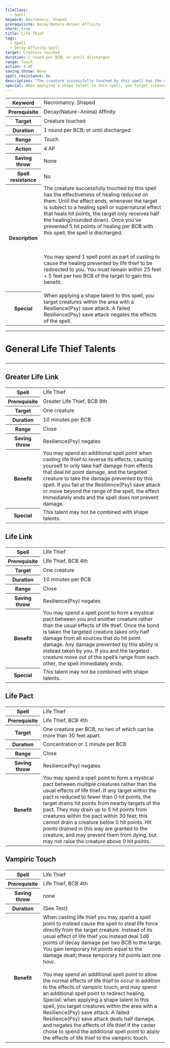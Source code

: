 ```yaml
---
fileClass:
  - Spell
keyword: Necromancy. Shaped
prerequisite: Decay(Nature-Anima) Affinity
share: true
title: Life Thief
tags:
  - Spell
  - Decay-Affinity-Spell
target: Creature touched
duration: 1 round per BCB; or until discharged
range: Touch
action: 4 AP
saving_throw: None
spell_resistance: No
description: "The creature successfully touched by this spell has the effectiveness of healing reduced on them. Until the effect ends, whenever the target is subject to a healing spell or supernatural effect that heals hit points, the target only receives half the healing(rounded down). Once you’ve prevented 5 hit points of healing per BCB with this spell, the spell is discharged.\r\r<br><br>You may spend 1 spell point as part of casting to cause the healing prevented by life thief to be redirected to you. You must remain within 25 feet + 5 feet per two BCB of the target to gain this benefit."
special: When applying a shape talent to this spell, you target creatures within the area with a Resilience(Psy) save attack. A failed Resilience(Psy) save attack negates the effects of the spell.
---
```


<p><span><table><tbody><tr><th>Keyword</th><td>Necromancy. Shaped</td></tr><tr><th>Prerequisite</th><td>Decay(Nature-Anima) Affinity</td></tr><tr><th>Target</th><td>Creature touched</td></tr><tr><th>Duration</th><td>1 round per BCB; or until discharged</td></tr><tr><th>Range</th><td>Touch</td></tr><tr><th>Action</th><td>4 AP</td></tr><tr><th>Saving throw</th><td>None</td></tr><tr><th>Spell resistance</th><td>No</td></tr><tr><th>Description</th><td>The creature successfully touched by this spell has the effectiveness of healing reduced on them. Until the effect ends, whenever the target is subject to a healing spell or supernatural effect that heals hit points, the target only receives half the healing(rounded down). Once you’ve prevented 5 hit points of healing per BCB with this spell, the spell is discharged.
<p dir="auto"><br><br>You may spend 1 spell point as part of casting to cause the healing prevented by life thief to be redirected to you. You must remain within 25 feet + 5 feet per two BCB of the target to gain this benefit.</p></td></tr><tr><th>Special</th><td>When applying a shape talent to this spell, you target creatures within the area with a Resilience(Psy) save attack. A failed Resilience(Psy) save attack negates the effects of the spell.</td></tr></tbody></table><p dir="auto"></p></span></p><span><span><hr></span></span><h1><span><p dir="auto">General Life Thief Talents</p></span></h1><span><span><hr></span></span><h2><span><p dir="auto">Greater Life Link</p></span></h2><p><span dir="ltr" style="overflow-x: auto;"><table><tbody><tr><th dir="ltr">Spell</th><td dir="ltr">Life Thief</td></tr><tr><th dir="ltr">Prerequisite</th><td dir="ltr">Greater Life Thief, BCB 8th</td></tr><tr><th dir="ltr">Target</th><td dir="ltr">One creature</td></tr><tr><th dir="ltr">Duration</th><td dir="ltr">10 minutes per BCB</td></tr><tr><th dir="ltr">Range</th><td dir="ltr">Close</td></tr><tr><th dir="ltr">Saving throw</th><td dir="ltr">Resilience(Psy) negates</td></tr><tr><th dir="ltr">Benefit</th><td dir="ltr">You may spend an additional spell point when casting life thief to reverse its effects, causing yourself to only take half damage from effects that deal hit point damage, and the targeted creature to take the damage prevented by this spell. If you fail at the Resilience(Psy) save attack or move beyond the range of the spell, the effect immediately ends and the spell does not prevent damage.</td></tr><tr><th dir="ltr">Special</th><td dir="ltr">This talent may not be combined with shape talents.</td></tr></tbody></table></span></p><h2><span><p dir="auto">Life Link</p></span></h2><p><span dir="ltr" style="overflow-x: auto;"><table><tbody><tr><th dir="ltr">Spell</th><td dir="ltr">Life Thief</td></tr><tr><th dir="ltr">Prerequisite</th><td dir="ltr">Life Thief, BCB 4th</td></tr><tr><th dir="ltr">Target</th><td dir="ltr">One creature</td></tr><tr><th dir="ltr">Duration</th><td dir="ltr">10 minutes per BCB</td></tr><tr><th dir="ltr">Range</th><td dir="ltr">Close</td></tr><tr><th dir="ltr">Saving throw</th><td dir="ltr">Resilience(Psy) negates</td></tr><tr><th dir="ltr">Benefit</th><td dir="ltr">You may spend a spell point to form a mystical pact between you and another creature rather than the usual effects of life thief. Once the bond is taken the targeted creature takes only half damage from all sources that do hit point damage. Any damage prevented by this ability is instead taken by you. If you and the targeted creature move out of the spell’s range from each other, the spell immediately ends.</td></tr><tr><th dir="ltr">Special</th><td dir="ltr">This talent may not be combined with shape talents.</td></tr></tbody></table></span></p><h2><span><p dir="auto">Life Pact</p></span></h2><p><span dir="ltr" style="overflow-x: auto;"><table><tbody><tr><th dir="ltr">Spell</th><td dir="ltr">Life Thief</td></tr><tr><th dir="ltr">Prerequisite</th><td dir="ltr">Life Thief, BCB 4th</td></tr><tr><th dir="ltr">Target</th><td dir="ltr">One creature per BCB, no two of which can be more than 30 feet apart.</td></tr><tr><th dir="ltr">Duration</th><td dir="ltr">Concentration or 1 minute per BCB</td></tr><tr><th dir="ltr">Range</th><td dir="ltr">Close</td></tr><tr><th dir="ltr">Saving throw</th><td dir="ltr">Resilience(Psy) negates</td></tr><tr><th dir="ltr">Benefit</th><td dir="ltr">You may spend a spell point to form a mystical pact between multiple creatures rather than the usual effects of life thief. If any target within the pact is reduced to fewer than 0 hit points, the target drains hit points from nearby targets of the pact. They may drain up to 5 hit points from creatures within the pact within 30 feet; this cannot drain a creature below 0 hit points. Hit points drained in this way are granted to the creature, and may prevent them from dying, but may not raise the creature above 0 hit points.</td></tr></tbody></table></span></p><h2><span><p dir="auto">Vampiric Touch</p></span></h2><p><span dir="ltr" style="overflow-x: auto;"><table><tbody><tr><th dir="ltr">Spell</th><td dir="ltr">Life Thief</td></tr><tr><th dir="ltr">Prerequisite</th><td dir="ltr">Life Thief, BCB 4th</td></tr><tr><th dir="ltr">Saving throw</th><td dir="ltr">none</td></tr><tr><th dir="ltr">Duration</th><td dir="ltr">(See Text)</td></tr><tr><th dir="ltr">Benefit</th><td dir="ltr">When casting life thief you may spend a spell point to instead cause the spell to steal life force directly from the target creature. Instead of its usual effect of life thief you instead deal 1d6 points of decay damage per two BCB to the targe. You gain temporary hit points equal to the damage dealt; these temporary hit points last one hour.<br><br>You may spend an additional spell point to allow the normal effects of life thief to occur in addition to the effects of vampiric touch; and may spend an additional spell point to redirect healing. Special: when applying a shape talent to this spell, you target creatures within the area with a Resilience(Psy) save attack. A failed Resilience(Psy) save attack deals half damage, and negates the effects of life thief if the caster chose to spend the additional spell point to apply the effects of life thief to the vampiric touch.</td></tr></tbody></table></span></p>